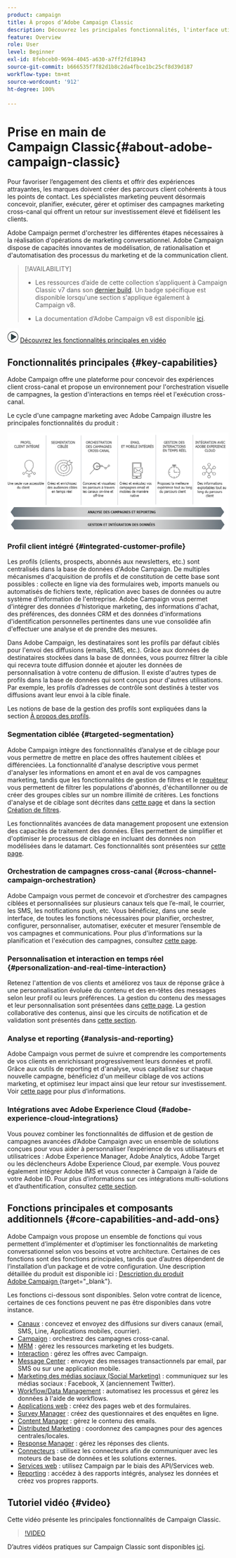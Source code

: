 ```yaml
---
product: campaign
title: À propos d‘Adobe Campaign Classic
description: Découvrez les principales fonctionnalités, l'interface utilisateur et les instructions globales.
feature: Overview
role: User
level: Beginner
exl-id: 8febceb0-9694-4045-a630-a7ff2fd18943
source-git-commit: b666535f7f82d1b8c2da4fbce1bc25cf8d39d187
workflow-type: tm+mt
source-wordcount: '912'
ht-degree: 100%

---
```


# Prise en main de Campaign Classic{#about-adobe-campaign-classic}

Pour favoriser l’engagement des clients et offrir des expériences attrayantes, les marques doivent créer des parcours client cohérents à tous les points de contact. Les spécialistes marketing peuvent désormais concevoir, planifier, exécuter, gérer et optimiser des campagnes marketing cross-canal qui offrent un retour sur investissement élevé et fidélisent les clients.

Adobe Campaign permet d&#39;orchestrer les différentes étapes nécessaires à la réalisation d&#39;opérations de marketing conversationnel. Adobe Campaign dispose de capacités innovantes de modélisation, de rationalisation et d&#39;automatisation des processus du marketing et de la communication client.

>[!AVAILABILITY]
>
>* Les ressources d’aide de cette collection s’appliquent à Campaign Classic v7 dans son [dernier build](../../rn/using/latest-release.md). Un badge spécifique est disponible lorsqu&#39;une section s&#39;applique également à Campaign v8.
>
>* La documentation d’Adobe Campaign v8 est disponible [ici](https://experienceleague.adobe.com/docs/campaign/campaign-v8/campaign-home.html?lang=fr).

![](assets/do-not-localize/how-to-video.png) [Découvrez les fonctionnalités principales en vidéo](#video)

## Fonctionnalités principales {#key-capabilities}

Adobe Campaign offre une plateforme pour concevoir des expériences client cross-canal et propose un environnement pour l&#39;orchestration visuelle de campagnes, la gestion d&#39;interactions en temps réel et l&#39;exécution cross-canal.

Le cycle d&#39;une campagne marketing avec Adobe Campaign illustre les principales fonctionnalités du produit :

![](assets/d_ncs_user_emarketing.png)

### Profil client intégré {#integrated-customer-profile}

Les profils (clients, prospects, abonnés aux newsletters, etc.) sont centralisés dans la base de données d&#39;Adobe Campaign. De multiples mécanismes d&#39;acquisition de profils et de constitution de cette base sont possibles : collecte en ligne via des formulaires web, imports manuels ou automatisés de fichiers texte, réplication avec bases de données ou autre système d&#39;information de l&#39;entreprise. Adobe Campaign vous permet d&#39;intégrer des données d&#39;historique marketing, des informations d&#39;achat, des préférences, des données CRM et des données d&#39;informations d&#39;identification personnelles pertinentes dans une vue consolidée afin d&#39;effectuer une analyse et de prendre des mesures.

Dans Adobe Campaign, les destinataires sont les profils par défaut ciblés pour l&#39;envoi des diffusions (emails, SMS, etc.). Grâce aux données de destinataires stockées dans la base de données, vous pourrez filtrer la cible qui recevra toute diffusion donnée et ajouter les données de personnalisation à votre contenu de diffusion. Il existe d&#39;autres types de profils dans la base de données qui sont conçus pour d&#39;autres utilisations. Par exemple, les profils d’adresses de contrôle sont destinés à tester vos diffusions avant leur envoi à la cible finale.

Les notions de base de la gestion des profils sont expliquées dans la section [À propos des profils](../../platform/using/about-profiles.md).

### Segmentation ciblée {#targeted-segmentation}

Adobe Campaign intègre des fonctionnalités d’analyse et de ciblage pour vous permettre de mettre en place des offres hautement ciblées et différenciées. La fonctionnalité d&#39;analyse descriptive vous permet d&#39;analyser les informations en amont et en aval de vos campagnes marketing, tandis que les fonctionnalités de gestion de filtres et le [requêteur](../../platform/using/about-queries-in-campaign.md) vous permettent de filtrer les populations d&#39;abonnés, d&#39;échantillonner ou de créer des groupes cibles sur un nombre illimité de critères. Les fonctions d&#39;analyse et de ciblage sont décrites dans [cette page](../../reporting/using/about-descriptive-analysis.md) et dans la section [Création de filtres](../../platform/using/creating-filters.md).

Les fonctionnalités avancées de data management proposent une extension des capacités de traitement des données. Elles permettent de simplifier et d&#39;optimiser le processus de ciblage en incluant des données non modélisées dans le datamart. Ces fonctionnalités sont présentées sur [cette page](../../workflow/using/targeting-data.md#data-management).

### Orchestration de campagnes cross-canal {#cross-channel-campaign-orchestration}

Adobe Campaign vous permet de concevoir et d’orchestrer des campagnes ciblées et personnalisées sur plusieurs canaux tels que l’e-mail, le courrier, les SMS, les notifications push, etc. Vous bénéficiez, dans une seule interface, de toutes les fonctions nécessaires pour planifier, orchestrer, configurer, personnaliser, automatiser, exécuter et mesurer l’ensemble de vos campagnes et communications. Pour plus d&#39;informations sur la planification et l&#39;exécution des campagnes, consultez [cette page](../../campaign/using/setting-up-marketing-campaigns.md).

### Personnalisation et interaction en temps réel {#personalization-and-real-time-interaction}

Retenez l&#39;attention de vos clients et améliorez vos taux de réponse grâce à une personnalisation évoluée du contenu et des en-têtes des messages selon leur profil ou leurs préférences. La gestion du contenu des messages et leur personnalisation sont présentées dans [cette page](../../delivery/using/about-personalization.md). La gestion collaborative des contenus, ainsi que les circuits de notification et de validation sont présentés dans [cette section](../../mrm/using/about-marketing-resource-management.md).

### Analyse et reporting {#analysis-and-reporting}

Adobe Campaign vous permet de suivre et comprendre les comportements de vos clients en enrichissant progressivement leurs données et profil. Grâce aux outils de reporting et d&#39;analyse, vous capitalisez sur chaque nouvelle campagne, bénéficiez d&#39;un meilleur ciblage de vos actions marketing, et optimisez leur impact ainsi que leur retour sur investissement. Voir [cette page](../../reporting/using/delivery-reports.md) pour plus d’informations.

### Intégrations avec Adobe Experience Cloud {#adobe-experience-cloud-integrations}

Vous pouvez combiner les fonctionnalités de diffusion et de gestion de campagnes avancées d’Adobe Campaign avec un ensemble de solutions conçues pour vous aider à personnaliser l’expérience de vos utilisateurs et utilisatrices : Adobe Experience Manager, Adobe Analytics, Adobe Target ou les déclencheurs Adobe Experience Cloud, par exemple. Vous pouvez également intégrer Adobe IMS et vous connecter à Campaign à l’aide de votre Adobe ID. Pour plus d’informations sur ces intégrations multi-solutions et d’authentification, consultez [cette section](../../integrations/using/about-adobe-id.md).

## Fonctions principales et composants additionnels {#core-capabilities-and-add-ons}

Adobe Campaign vous propose un ensemble de fonctions qui vous permettent d’implémenter et d’optimiser les fonctionnalités de marketing conversationnel selon vos besoins et votre architecture. Certaines de ces fonctions sont des fonctions principales, tandis que d’autres dépendent de l’installation d’un package et de votre configuration. Une description détaillée du produit est disponible ici : [Description du produit Adobe Campaign ](https://helpx.adobe.com/fr/legal/product-descriptions/adobe-campaign-managed-cloud-services.html){target="_blank"}.

Les fonctions ci-dessous sont disponibles. Selon votre contrat de licence, certaines de ces fonctions peuvent ne pas être disponibles dans votre instance.

* [Canaux](../../delivery/using/steps-about-delivery-creation-steps.md) : concevez et envoyez des diffusions sur divers canaux (email, SMS, Line, Applications mobiles, courrier).
* [Campaign](../../campaign/using/designing-marketing-campaigns.md) : orchestrez des campagnes cross-canal.
* [MRM](../../mrm/using/about-marketing-resource-management.md) : gérez les ressources marketing et les budgets.
* [Interaction](../../interaction/using/interaction-and-offer-management.md) : gérez les offres avec Campaign.
* [Message Center](../../message-center/using/about-transactional-messaging.md) : envoyez des messages transactionnels par email, par SMS ou sur une application mobile.
* [Marketing des médias sociaux (Social Marketing)](../../social/using/about-social-marketing.md) : communiquez sur les médias sociaux : Facebook, X (anciennement Twitter).
* [Workflow/Data Management](../../workflow/using/about-workflows.md) : automatisez les processus et gérez les données à l&#39;aide de workflows.
* [Applications web](../../web/using/about-web-applications.md) : créez des pages web et des formulaires.
* [Survey Manager](../../surveys/using/about-surveys.md) : créez des questionnaires et des enquêtes en ligne.
* [Content Manager](../../delivery/using/about-content-management.md) : gérez le contenu des emails.
* [Distributed Marketing](../../distributed/using/about-distributed-marketing.md) : coordonnez des campagnes pour des agences centrales/locales.
* [Response Manager](../../response/using/about-response-manager.md) : gérez les réponses des clients.
* [Connecteurs](../../platform/using/about-connectors.md) : utilisez les connecteurs afin de communiquer avec les moteurs de base de données et les solutions externes.
* [Services web](../../configuration/using/about-web-services.md) : utilisez Campaign par le biais des API/Services web.
* [Reporting](../../reporting/using/about-adobe-campaign-reporting-tools.md) : accédez à des rapports intégrés, analysez les données et créez vos propres rapports.

## Tutoriel vidéo {#video}

Cette vidéo présente les principales fonctionnalités de Campaign Classic.

>[!VIDEO](https://video.tv.adobe.com/v/35129?quality=12)

D’autres vidéos pratiques sur Campaign Classic sont disponibles [ici](https://experienceleague.adobe.com/docs/campaign-classic-learn/tutorials/overview.html?lang=fr).
